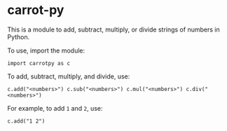 # carrot-py

This is a module to add, subtract, multiply, or divide strings of numbers in Python.

To use, import the module:

`import carrotpy as c`

To add, subtract, multiply, and divide, use:

`c.add("<numbers>")
c.sub("<numbers>")
c.mul("<numbers>")
c.div("<numbers>") `

For example, to add `1` and `2`, use:

`c.add("1 2")`
